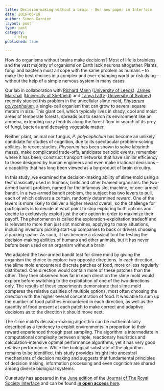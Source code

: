 ```yaml
---
title: Decision-making without a brain - Our new paper in Interface
date: 2016-06-19
author: Simon Garnier
layout: post
type: post
category:
    - blog
published: true

---
```


How do organisms without brains make decisions? Most of life is brainless and the vast majority of organisms on Earth lack neurons altogether. Plants, fungi and bacteria must all cope with the same problem as humans – to make the best choices in a complex and ever-changing world or risk dying – without the help of a simple nervous system in many cases.

Our lab in collaboration with [Richard Mann](http://www.richardpmann.com/) ([University of Leeds](https://www.leeds.ac.uk/)), [James Marshall](http://staffwww.dcs.shef.ac.uk/people/J.Marshall/james.html) ([University of Sheffield](http://www.sheffield.ac.uk/)) and [Tanya Latty](http://www.tanyalatty.com/) ([University of Sydney](http://sydney.edu.au/)) recently studied this problem in the unicellular slime mold, [*Physarum polycephalum*](https://en.wikipedia.org/wiki/Physarum_polycephalum), a single-cell organism that can grow to several square meters in size. This giant cell, which typically lives in shady, cool and moist areas of temperate forests, spreads out to search its environment like an amoeba, extending oozy tendrils along the forest floor in search of its prey of fungi, bacteria and decaying vegetable matter.

Neither plant, animal nor fungus, *P. polycephalum* has become an unlikely candidate for studies of cognition, due to its spectacular problem-solving abilities. In recent studies, *Physarum* has been shown to solve labyrinth mazes, make complicated trade-offs, anticipate periodic events, remember where it has been, construct transport networks that have similar efficiency to those designed by human engineers and even make irrational decisions – a capability that has long been viewed as a by-product of brain circuitry.

In this study, we examined the decision-making ability of slime mold using a test classically used in humans, birds and other brained organisms: the two-armed bandit problem, named for the infamous slot machine, or one-armed bandit. In a two-armed bandit problem, the subject has two levers to pull, each of which delivers a certain, randomly determined reward. One of the levers is more likely to deliver a higher reward overall, so the challenge for participants is to decide at what point to stop exploring both options and decide to exclusively exploit just the one option in order to maximize their payoff. The phenomenon is called the exploration-exploitation tradeoff and is relevant to more than just slot machines, applying to many situations, including investors picking start-up companies to back or drivers choosing a parking space. As such, it has become a classical tool for testing the decision-making abilities of humans and other animals, but it has never before been used on an organism without a brain.

We adapted the two-armed bandit test for slime mold by giving the organism the choice to explore two opposite directions. In each direction, the slime mold encountered discrete patches of food, more or less regularly distributed. One direction would contain more of these patches than the other. They then observed how far in each direction the slime mold would explore before switching to the exploitation of one of the two directions only. The results of these experiments demonstrate that slime mold compares the relative qualities of multiple options, most often choosing the direction with the higher overall concentration of food. It was able to sum up the number of food patches encountered in each direction, as well as the quantity of food present at each patch to make correct and adaptive decisions as to the direction it should move next.

The slime mold’s decision-making algorithm can be mathematically described as a tendency to exploit environments in proportion to their reward experienced through past sampling. The algorithm is intermediate in computational complexity between simple, reactionary heuristics and calculation-intensive optimal performance algorithms, yet it has very good relative performance. While the biological substrate of the algorithm remains to be identified, this study provides insight into ancestral mechanisms of decision making and suggests that fundamental principles of decision making, information processing and even cognition are shared among diverse biological systems.

Our study has appeared in the [June edition](http://rsif.royalsocietypublishing.org/content/13/119) of the [Journal of The Royal Society Interface](http://rsif.royalsocietypublishing.org/) and can be found [**in open access** here](http://rsif.royalsocietypublishing.org/content/13/119/20160030).
